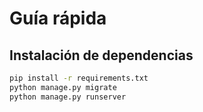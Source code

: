 # Guía rápida

## Instalación de dependencias
```bash
pip install -r requirements.txt
python manage.py migrate
python manage.py runserver
